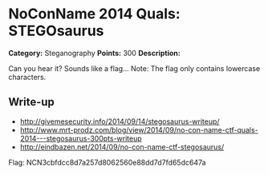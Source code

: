 # NoConName 2014 Quals: STEGOsaurus

**Category:** Steganography
**Points:** 300
**Description:**

Can you hear it? Sounds like a flag... Note: The flag only contains lowercase characters.

## Write-up

* <http://givemesecurity.info/2014/09/14/stegosaurus-writeup/>
* <http://www.mrt-prodz.com/blog/view/2014/09/no-con-name-ctf-quals-2014---stegosaurus-300pts-writeup>
* <http://eindbazen.net/2014/09/no-con-name-ctf-stegosaurus/>

Flag: NCN3cbfdcc8d7a257d8062560e88dd7d7fd65dc647a
